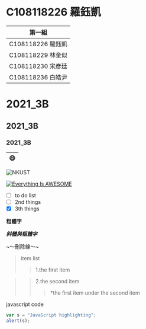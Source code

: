 # C108118226 羅鈺凱

| 第一組|
|:--------------:|
|C108118226 羅鈺凱|
|C108118229 林奎似|
|C108118230 宋彥廷|
|C108118236 白皓尹|
# 2021_3B 
## 2021_3B
### 2021_3B
|:smile:|
|:-----:|

![NKUST](NKUST.png "高科大")

[![Everything Is AWESOME](https://img.youtube.com/vi/StTqXEQ2l-Y/0.jpg)](https://www.youtube.com/watch?v=StTqXEQ2l-Y "Everything Is AWESOME")

- [ ] to do list
- [ ] 2nd things
- [x] 3th things

**粗體字**

**_斜體與粗體字_**

~～刪除線～~

>item list
>>1.the first item

>>2.the second item
>>>*the first item under the second item


javascript code
 ```javascript code
var s = "JavaScript highlighting";
alert(s);
